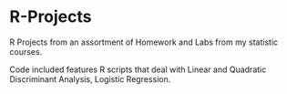 # R-Projects
R Projects from an assortment of Homework and Labs from my statistic courses.

Code included features R scripts that deal with Linear and Quadratic Discriminant Analysis, Logistic Regression.
